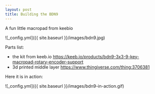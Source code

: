 ```yaml
---
layout: post
title: Building the BDN9
---
```


A fun little macropad from keebio 

![_config.yml]({{ site.baseurl }}/images/bdn9.jpg)

Parts list:
* the kit from keeb.io https://keeb.io/products/bdn9-3x3-9-key-macropad-rotary-encoder-support
* 3d printed middle layer https://www.thingiverse.com/thing:3706381

Here it is in action:

![_config.yml]({{ site.baseurl }}/images/bdn9-in-action.gif)
